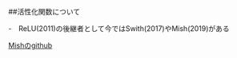 ##活性化関数について

-　ReLU(2011)の後継者として今ではSwith(2017)やMish(2019)がある

[Mishのgithub](https://github.com/digantamisra98/Mish)
